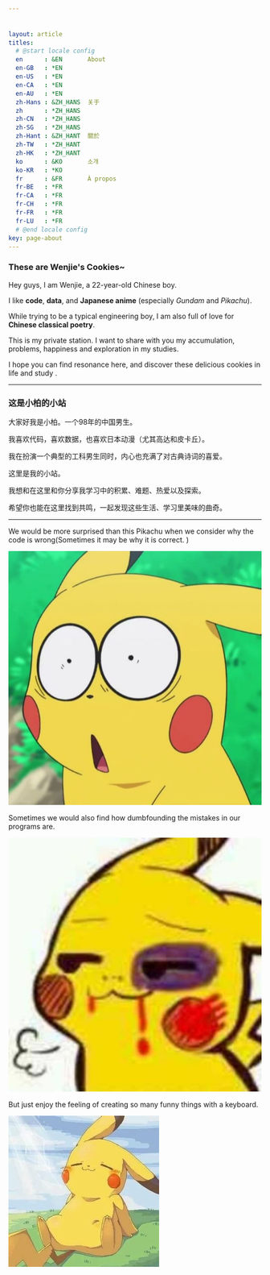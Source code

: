 ```yaml
---


layout: article
titles:
  # @start locale config
  en      : &EN       About
  en-GB   : *EN
  en-US   : *EN
  en-CA   : *EN
  en-AU   : *EN
  zh-Hans : &ZH_HANS  关于
  zh      : *ZH_HANS
  zh-CN   : *ZH_HANS
  zh-SG   : *ZH_HANS
  zh-Hant : &ZH_HANT  關於
  zh-TW   : *ZH_HANT
  zh-HK   : *ZH_HANT
  ko      : &KO       소개
  ko-KR   : *KO
  fr      : &FR       À propos
  fr-BE   : *FR
  fr-CA   : *FR
  fr-CH   : *FR
  fr-FR   : *FR
  fr-LU   : *FR
  # @end locale config
key: page-about
---
```




### These are  Wenjie's Cookies~

Hey guys, I am Wenjie,  a 22-year-old Chinese boy. 

I like **code**, **data**, and **Japanese anime** (especially *Gundam* and *Pikachu*). 

While trying to be a typical engineering boy, I am also full of love for **Chinese classical poetry**.   

This is my private station. I want to share with you my accumulation, problems, happiness and exploration in my studies. 

I hope you can find resonance here, and discover these delicious cookies in life and study . 



---



### 这是小柏的小站

大家好我是小柏。一个98年的中国男生。

我喜欢代码，喜欢数据，也喜欢日本动漫（尤其高达和皮卡丘）。

我在扮演一个典型的工科男生同时，内心也充满了对古典诗词的喜爱。

 这里是我的小站。

我想和在这里和你分享我学习中的积累、难题、热爱以及探索。

希望你也能在这里找到共鸣，一起发现这些生活、学习里美味的曲奇。



---

We would be more surprised than this Pikachu when we consider why the code is wrong(Sometimes it may be why it is correct. )

![QQ图片20210514042315](https://raw.githubusercontent.com/gggdttt/ImageBeds/master/QQ%E5%9B%BE%E7%89%8720210514042315.jpg)

Sometimes we would also find  how dumbfounding  the mistakes in our programs are.

![QQ图片20210514042324](https://raw.githubusercontent.com/gggdttt/ImageBeds/master/QQ%E5%9B%BE%E7%89%8720210514042324.jpg)



But just enjoy the feeling of creating so many funny things with a keyboard.



![微信图片_20210514042524](https://raw.githubusercontent.com/gggdttt/ImageBeds/master/%E5%BE%AE%E4%BF%A1%E5%9B%BE%E7%89%87_20210514042524.jpg)

